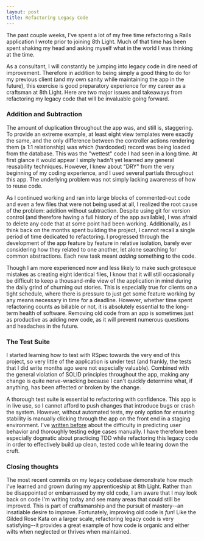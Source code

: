 ```yaml
---
layout: post
title: Refactoring Legacy Code
---
```


The past couple weeks, I've spent a lot of my free time refactoring a Rails application I wrote prior to joining 8th Light. Much of that time has been spent shaking my head and asking myself what in the world I was thinking at the time.

As a consultant, I will constantly be jumping into legacy code in dire need of improvement. Therefore in addition to being simply a good thing to do for my previous client (and my own sanity while maintaining the app in the future), this exercise is good preparatory experience for my career as a craftsman at 8th Light. Here are two major issues and takeaways from refactoring my legacy code that will be invaluable going forward.


### Addition and Subtraction

The amount of duplication throughout the app was, and still is, staggering. To provide an extreme example, at least eight view templates were exactly the same, and the only difference between the controller actions rendering them (a 1:1 relationship) was which (hardcoded) record was being loaded from the database. This was the "wettest" code I had seen in a long time. At first glance it would appear I simply hadn't yet learned any general reusability techniques. However, I knew about "DRY" from the very beginning of my coding experience, and I used several partials throughout this app. The underlying problem was not simply lacking awareness of how to reuse code.

As I continued working and ran into large blocks of commented-out code and even a few files that were not being used at all, I realized the root cause of the problem: addition without subtraction. Despite using git for version control (and therefore having a full history of the app available), I was afraid to delete any code that at some point had been working. Additionally, as I think back on the months spent building the project, I cannot recall a single period of time dedicated to refactoring. I progressed through the development of the app feature by feature in relative isolation, barely ever considering how they related to one another, let alone searching for common abstractions. Each new task meant *adding* something to the code.

Though I am more experienced now and less likely to make such grotesque mistakes as creating eight identical files, I know that it will still occasionally be difficult to keep a thousand-mile view of the application in mind during the daily grind of churning out stories. This is especially true for clients on a tight schedule, where there is pressure to just get some feature working by any means necessary in time for a deadline. However, whether time spent refactoring counts as billable or not, it is absolutely essential to the long-term health of software. Removing old code from an app is sometimes just as productive as adding new code, as it will prevent numerous questions and headaches in the future.


### The Test Suite

I started learning how to test with RSpec towards the very end of this project, so very little of the application is under test (and frankly, the tests that I did write months ago were not especially valuable). Combined with the general violation of SOLID principles throughout the app, making any change is quite nerve-wracking because I can't quickly determine what, if anything, has been affected or broken by the change.

A thorough test suite is essential to refactoring with confidence. This app is in live use, so I cannot afford to push changes that introduce bugs or crash the system. However, without automated tests, my only option for ensuring stability is manually clicking through the app on the front end in a staging environment. I've [written before](http://mikeknep.com/2014/04/23/response-to-dhh.html) about the difficulty in predicting user behavior and thoroughly testing edge cases manually. I have therefore been especially dogmatic about practicing TDD while refactoring this legacy code in order to effectively build up clean, tested code while tearing down the cruft.


### Closing thoughts

The most recent commits on my legacy codebase demonstrate how much I've learned and grown during my apprenticeship at 8th Light. Rather than be disappointed or embarrassed by my old code, I am aware that I may look back on code I'm writing today and see many areas that could still be improved. This is part of craftsmanship and the pursuit of mastery--an insatiable desire to improve. Fortunately, improving old code is *fun*! Like the Gilded Rose Kata on a larger scale, refactoring legacy code is very satisfying--it provides a great example of how code is organic and either wilts when neglected or thrives when maintained.